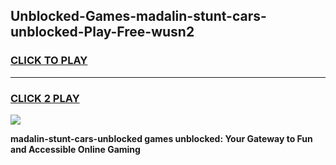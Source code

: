 
## Unblocked-Games-madalin-stunt-cars-unblocked-Play-Free-wusn2
<h3>
<a href="https://premium76.site?title=madalin-stunt-cars-unblocked&ref=18A1">CLICK TO PLAY</a></h3>
<hr>

<h3>
<a href="https://premium76.site?title=madalin-stunt-cars-unblocked&ref=18A1">CLICK 2 PLAY</a>
  
</h3>

<a href="https://premium76.site?title=madalin-stunt-cars-unblocked&ref=18A1"><img src="https://clearcache.store/games.png"></a>


**madalin-stunt-cars-unblocked games unblocked: Your Gateway to Fun and Accessible Online Gaming**
